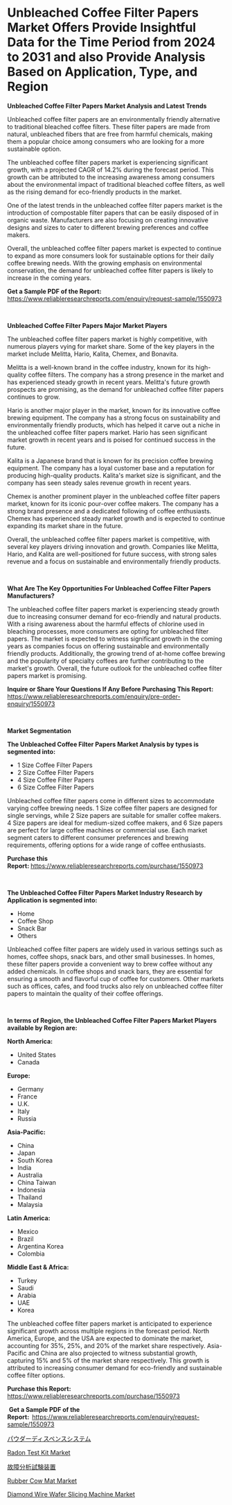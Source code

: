 <p><h1>Unbleached Coffee Filter Papers Market Offers Provide Insightful Data for the Time Period from 2024 to 2031 and also Provide Analysis Based on Application, Type, and Region</h1></p><p><strong>Unbleached Coffee Filter Papers Market Analysis and Latest Trends</strong></p>
<p><p>Unbleached coffee filter papers are an environmentally friendly alternative to traditional bleached coffee filters. These filter papers are made from natural, unbleached fibers that are free from harmful chemicals, making them a popular choice among consumers who are looking for a more sustainable option.</p><p>The unbleached coffee filter papers market is experiencing significant growth, with a projected CAGR of 14.2% during the forecast period. This growth can be attributed to the increasing awareness among consumers about the environmental impact of traditional bleached coffee filters, as well as the rising demand for eco-friendly products in the market.</p><p>One of the latest trends in the unbleached coffee filter papers market is the introduction of compostable filter papers that can be easily disposed of in organic waste. Manufacturers are also focusing on creating innovative designs and sizes to cater to different brewing preferences and coffee makers.</p><p>Overall, the unbleached coffee filter papers market is expected to continue to expand as more consumers look for sustainable options for their daily coffee brewing needs. With the growing emphasis on environmental conservation, the demand for unbleached coffee filter papers is likely to increase in the coming years.</p></p>
<p><strong>Get a Sample PDF of the Report:&nbsp;</strong> <a href="https://www.reliableresearchreports.com/enquiry/request-sample/1550973">https://www.reliableresearchreports.com/enquiry/request-sample/1550973</a></p>
<p>&nbsp;</p>
<p><strong>Unbleached Coffee Filter Papers Major Market Players</strong></p>
<p><p>The unbleached coffee filter papers market is highly competitive, with numerous players vying for market share. Some of the key players in the market include Melitta, Hario, Kalita, Chemex, and Bonavita. </p><p>Melitta is a well-known brand in the coffee industry, known for its high-quality coffee filters. The company has a strong presence in the market and has experienced steady growth in recent years. Melitta's future growth prospects are promising, as the demand for unbleached coffee filter papers continues to grow.</p><p>Hario is another major player in the market, known for its innovative coffee brewing equipment. The company has a strong focus on sustainability and environmentally friendly products, which has helped it carve out a niche in the unbleached coffee filter papers market. Hario has seen significant market growth in recent years and is poised for continued success in the future.</p><p>Kalita is a Japanese brand that is known for its precision coffee brewing equipment. The company has a loyal customer base and a reputation for producing high-quality products. Kalita's market size is significant, and the company has seen steady sales revenue growth in recent years.</p><p>Chemex is another prominent player in the unbleached coffee filter papers market, known for its iconic pour-over coffee makers. The company has a strong brand presence and a dedicated following of coffee enthusiasts. Chemex has experienced steady market growth and is expected to continue expanding its market share in the future.</p><p>Overall, the unbleached coffee filter papers market is competitive, with several key players driving innovation and growth. Companies like Melitta, Hario, and Kalita are well-positioned for future success, with strong sales revenue and a focus on sustainable and environmentally friendly products.</p></p>
<p>&nbsp;</p>
<p><strong>What Are The Key Opportunities For Unbleached Coffee Filter Papers Manufacturers?</strong></p>
<p><p>The unbleached coffee filter papers market is experiencing steady growth due to increasing consumer demand for eco-friendly and natural products. With a rising awareness about the harmful effects of chlorine used in bleaching processes, more consumers are opting for unbleached filter papers. The market is expected to witness significant growth in the coming years as companies focus on offering sustainable and environmentally friendly products. Additionally, the growing trend of at-home coffee brewing and the popularity of specialty coffees are further contributing to the market's growth. Overall, the future outlook for the unbleached coffee filter papers market is promising.</p></p>
<p><strong>Inquire or Share Your Questions If Any Before Purchasing This Report:</strong> <a href="https://www.reliableresearchreports.com/enquiry/pre-order-enquiry/1550973">https://www.reliableresearchreports.com/enquiry/pre-order-enquiry/1550973</a></p>
<p>&nbsp;</p>
<p><strong>Market Segmentation</strong></p>
<p><strong>The Unbleached Coffee Filter Papers Market Analysis by types is segmented into:</strong></p>
<p><ul><li>1 Size Coffee Filter Papers</li><li>2 Size Coffee Filter Papers</li><li>4 Size Coffee Filter Papers</li><li>6 Size Coffee Filter Papers</li></ul></p>
<p><p>Unbleached coffee filter papers come in different sizes to accommodate varying coffee brewing needs. 1 Size coffee filter papers are designed for single servings, while 2 Size papers are suitable for smaller coffee makers. 4 Size papers are ideal for medium-sized coffee makers, and 6 Size papers are perfect for large coffee machines or commercial use. Each market segment caters to different consumer preferences and brewing requirements, offering options for a wide range of coffee enthusiasts.</p></p>
<p><strong>Purchase this Report:&nbsp;</strong><a href="https://www.reliableresearchreports.com/purchase/1550973">https://www.reliableresearchreports.com/purchase/1550973</a></p>
<p>&nbsp;</p>
<p><strong>The Unbleached Coffee Filter Papers Market Industry Research by Application is segmented into:</strong></p>
<p><ul><li>Home</li><li>Coffee Shop</li><li>Snack Bar</li><li>Others</li></ul></p>
<p><p>Unbleached coffee filter papers are widely used in various settings such as homes, coffee shops, snack bars, and other small businesses. In homes, these filter papers provide a convenient way to brew coffee without any added chemicals. In coffee shops and snack bars, they are essential for ensuring a smooth and flavorful cup of coffee for customers. Other markets such as offices, cafes, and food trucks also rely on unbleached coffee filter papers to maintain the quality of their coffee offerings.</p></p>
<p>&nbsp;</p>
<p><strong>In terms of Region, the Unbleached Coffee Filter Papers Market Players available by Region are:</strong></p>
<p>
    <p> <strong> North America: </strong>
        <ul>
            <li>United States</li>
            <li>Canada</li>
        </ul>
        </p> 
    <p> <strong> Europe: </strong>
        <ul>
            <li>Germany</li>
            <li>France</li>
            <li>U.K.</li>
            <li>Italy</li>
            <li>Russia</li>
        </ul>
        </p> 
    <p> <strong> Asia-Pacific: </strong>
        <ul>
            <li>China</li>
            <li>Japan</li>
            <li>South Korea</li>
            <li>India</li>
            <li>Australia</li>
            <li>China Taiwan</li>
            <li>Indonesia</li>
            <li>Thailand</li>
            <li>Malaysia</li>
        </ul>
        </p> 
    <p> <strong> Latin America: </strong>
        <ul>
            <li>Mexico</li>
            <li>Brazil</li>
            <li>Argentina Korea</li>
            <li>Colombia</li>
        </ul>
        </p> 
    <p> <strong> Middle East & Africa: </strong>
        <ul>
            <li>Turkey</li>
            <li>Saudi</li>
            <li>Arabia</li>
            <li>UAE</li>
            <li>Korea</li>
        </ul>
    </p>
    </p>
<p><p>The unbleached coffee filter papers market is anticipated to experience significant growth across multiple regions in the forecast period. North America, Europe, and the USA are expected to dominate the market, accounting for 35%, 25%, and 20% of the market share respectively. Asia-Pacific and China are also projected to witness substantial growth, capturing 15% and 5% of the market share respectively. This growth is attributed to increasing consumer demand for eco-friendly and sustainable coffee filter options.</p></p>
<p><strong>Purchase this Report: </strong><a href="https://www.reliableresearchreports.com/purchase/1550973">https://www.reliableresearchreports.com/purchase/1550973</a></p>
<p>&nbsp;<strong>Get a Sample PDF of the Report:&nbsp;&nbsp;</strong><a href="https://www.reliableresearchreports.com/enquiry/request-sample/1550973">https://www.reliableresearchreports.com/enquiry/request-sample/1550973</a></p>
<p><strong></strong></p>
<p><p><a href="https://github.com/vtbvgl20191192/Market-Research-Report-List-1/blob/main/69219213395.md">パウダーディスペンスシステム</a></p><p><a href="https://github.com/zjyglelu/Market-Research-Report-List-1/blob/main/radon-test-kit-market.md">Radon Test Kit Market</a></p><p><a href="https://github.com/avwofrml53535/Market-Research-Report-List-1/blob/main/96844043394.md">故障分析試験装置</a></p><p><a href="https://github.com/mbisetmhermsr/Market-Research-Report-List-1/blob/main/rubber-cow-mat-market.md">Rubber Cow Mat Market</a></p><p><a href="https://issuu.com/reportprime-2/docs/diamond-wire-wafer-slicing-machine-market-size-203">Diamond Wire Wafer Slicing Machine Market</a></p></p>